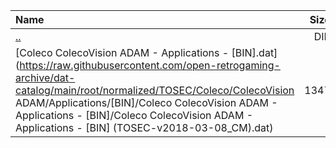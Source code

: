 |Name|Size|
|:---|---:|
|[..](../index.html)|DIR|
|[Coleco ColecoVision ADAM - Applications - [BIN].dat](https://raw.githubusercontent.com/open-retrogaming-archive/dat-catalog/main/root/normalized/TOSEC/Coleco/ColecoVision ADAM/Applications/[BIN]/Coleco ColecoVision ADAM - Applications - [BIN]/Coleco ColecoVision ADAM - Applications - [BIN] (TOSEC-v2018-03-08_CM).dat)|1347|
